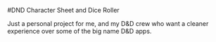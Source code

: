 #DND Character Sheet and Dice Roller

Just a personal project for me, and my D&D crew who want a cleaner experience over some of the big name D&D apps.